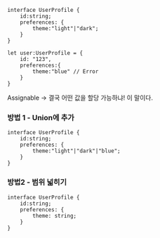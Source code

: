 ```tsx
interface UserProfile {
	id:string;
	preferences: {
		theme:"light"|"dark";
	}
}

let user:UserProfile = {
	id: "123",
	preferences:{
		theme:"blue" // Error
	}
}
```

Assignable -> 결국 어떤 값을 할당 가능하냐! 이 말이다.

### 방법 1 - Union에 추가
```tsx
interface UserProfile {
	id:string;
	preferences: {
		theme:"light"|"dark"|"blue";
	}
}
```

### 방법2 - 범위 넓히기
```tsx
interface UserProfile {
	id:string;
	preferences: {
		theme: string;
	}
}
```
